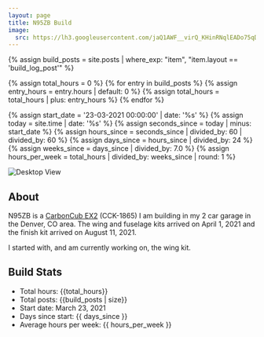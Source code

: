 ```yaml
---
layout: page
title: N95ZB Build
image:
  src: https://lh3.googleusercontent.com/jaQ1AWF__virQ_KHinRNqlEADo75qDH9ELZvUXp4MR8Lp20077jocDrz3tA1x-hPyg4TgPSogJjAQgbqY9XU-ovsDDuGGyEsx45n4BQA9xM4RFmPaR_6rfIxoR5S5aZwkfFZH7tWumM=w2400
---
```


{% assign build_posts = site.posts | where_exp: "item", "item.layout == 'build_log_post'"  %}

{% assign total_hours = 0 %}
{% for entry in build_posts %}
  {% assign entry_hours = entry.hours | default: 0 %}
  {% assign total_hours = total_hours | plus: entry_hours %}
{% endfor %}

{% assign start_date = '23-03-2021 00:00:00' | date: '%s' %}
{% assign today = site.time | date: '%s' %}
{% assign seconds_since = today | minus: start_date %}
{% assign hours_since = seconds_since | divided_by: 60 | divided_by: 60 %}
{% assign days_since = hours_since | divided_by: 24 %}
{% assign weeks_since = days_since | divided_by: 7.0 %}
{% assign hours_per_week = total_hours | divided_by: weeks_since | round: 1 %}

![Desktop View](https://lh3.googleusercontent.com/jaQ1AWF__virQ_KHinRNqlEADo75qDH9ELZvUXp4MR8Lp20077jocDrz3tA1x-hPyg4TgPSogJjAQgbqY9XU-ovsDDuGGyEsx45n4BQA9xM4RFmPaR_6rfIxoR5S5aZwkfFZH7tWumM=w2400)

## About
N95ZB is a [CarbonCub EX2](http://cubcrafters.com/carboncub/ex) (CCK-1865) I am building in my 2 car garage in the Denver, CO area. The wing and fuselage kits arrived on April 1, 2021 and the finish kit arrived on August 11, 2021.

I started with, and am currently working on, the wing kit.

## Build Stats
* Total hours: {{total_hours}}
* Total posts: {{build_posts | size}}
* Start date: March 23, 2021
* Days since start: {{ days_since }}
* Average hours per week: {{ hours_per_week }}